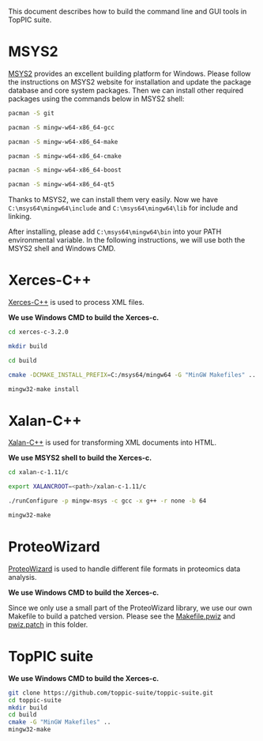 This document describes how to build the command line and GUI tools in TopPIC suite.

# MSYS2

[MSYS2](http://www.msys2.org) provides an excellent building platform for Windows. Please follow the instructions on MSYS2 website for installation and update the package database and core system packages. Then we can install other required packages using the commands below in MSYS2 shell:

```sh
pacman -S git

pacman -S mingw-w64-x86_64-gcc

pacman -S mingw-w64-x86_64-make

pacman -S mingw-w64-x86_64-cmake

pacman -S mingw-w64-x86_64-boost

pacman -S mingw-w64-x86_64-qt5
```

Thanks to MSYS2, we can install them very easily. Now we have `C:\msys64\mingw64\include` and `C:\msys64\mingw64\lib` for include and linking.

After installing, please add `C:\msys64\mingw64\bin` into your PATH environmental variable. In the following instructions, we will use both the MSYS2 shell and Windows CMD.

# Xerces-C++

[Xerces-C++](https://xerces.apache.org/xerces-c/) is used to process XML files.

**We use Windows CMD to build the Xerces-c.**

```sh
cd xerces-c-3.2.0

mkdir build

cd build

cmake -DCMAKE_INSTALL_PREFIX=C:/msys64/mingw64 -G "MinGW Makefiles" ..

mingw32-make install
```

# Xalan-C++

[Xalan-C++](https://xml.apache.org/xalan-c/) is used for transforming XML documents into HTML.

**We use MSYS2 shell to build the Xerces-c.**

```sh
cd xalan-c-1.11/c

export XALANCROOT=<path>/xalan-c-1.11/c

./runConfigure -p mingw-msys -c gcc -x g++ -r none -b 64 

mingw32-make
```

# ProteoWizard

[ProteoWizard](http://proteowizard.sourceforge.net) is used to handle different file formats in proteomics data analysis.

**We use Windows CMD to build the Xerces-c.**

Since we only use a small part of the ProteoWizard library, we use our own Makefile to build a patched version. Please see the [Makefile.pwiz](Makefile.pwiz) and [pwiz.patch](pwiz.patch) in this folder.

# TopPIC suite

**We use Windows CMD to build the Xerces-c.**

```sh
git clone https://github.com/toppic-suite/toppic-suite.git
cd toppic-suite
mkdir build
cd build
cmake -G "MinGW Makefiles" ..
mingw32-make
```
